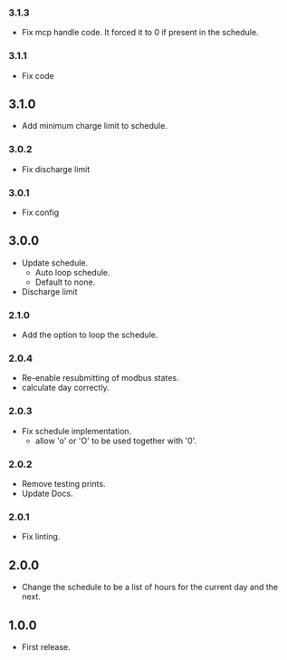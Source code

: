 <!-- https://developers.home-assistant.io/docs/add-ons/presentation#keeping-a-changelog -->

### 3.1.3

- Fix mcp handle code. It forced it to 0 if present in the schedule.

### 3.1.1

- Fix code

## 3.1.0

- Add minimum charge limit to schedule.

### 3.0.2

- Fix discharge limit

### 3.0.1

- Fix config

## 3.0.0

- Update schedule.
  - Auto loop schedule.
  - Default to none.
- Discharge limit

### 2.1.0

- Add the option to loop the schedule.

### 2.0.4

- Re-enable resubmitting of modbus states.
- calculate day correctly.

### 2.0.3

- Fix schedule implementation.
  - allow 'o' or 'O' to be used together with '0'.

### 2.0.2

- Remove testing prints.
- Update Docs.

### 2.0.1

- Fix linting.

## 2.0.0

- Change the schedule to be a list of hours for the current day and the next.

## 1.0.0

- First release.
